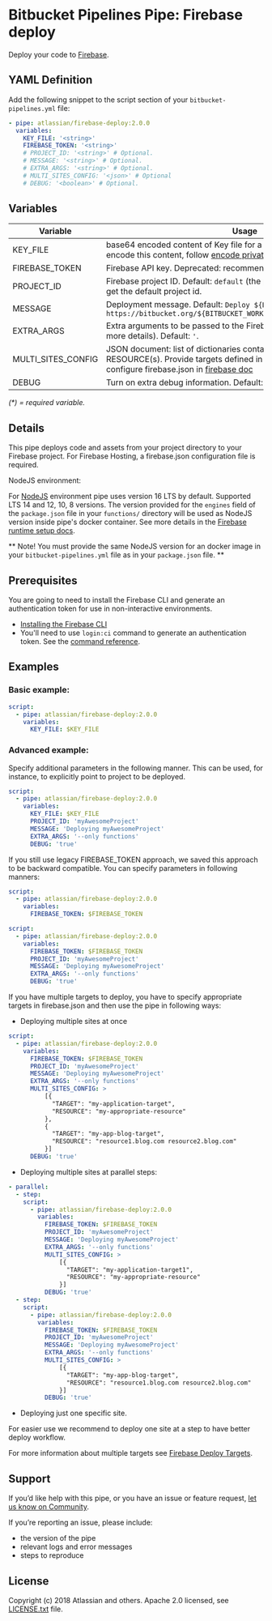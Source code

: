 # Bitbucket Pipelines Pipe: Firebase deploy

Deploy your code to [Firebase](https://firebase.google.com/).

## YAML Definition

Add the following snippet to the script section of your `bitbucket-pipelines.yml` file:

```yaml
- pipe: atlassian/firebase-deploy:2.0.0
  variables:
    KEY_FILE: '<string>'
    FIREBASE_TOKEN: '<string>'
    # PROJECT_ID: '<string>' # Optional.
    # MESSAGE: '<string>' # Optional.
    # EXTRA_ARGS: '<string>' # Optional.
    # MULTI_SITES_CONFIG: '<json>' # Optional
    # DEBUG: '<boolean>' # Optional.
```

## Variables

| Variable           | Usage                                                                                                                                                                                           |
|--------------------|-------------------------------------------------------------------------------------------------------------------------------------------------------------------------------------------------|
| KEY_FILE           | base64 encoded content of Key file for a [Google service account][Google service account]. To encode this content, follow [encode private key docs][encode private key docs].                   |
| FIREBASE_TOKEN     | Firebase API key. Deprecated: recommended to use KEY_FILE variable                                                                                                                              |
| PROJECT_ID         | Firebase project ID. Default: `default` (the pipe will use **.firebaserc** file to get the default project id.                                                                                  |
| MESSAGE            | Deployment message. Default: `Deploy ${BITBUCKET_COMMIT} from https://bitbucket.org/${BITBUCKET_WORKSPACE}/${BITBUCKET_REPO_SLUG}`                                                              |
| EXTRA_ARGS         | Extra arguments to be passed to the Firebase CLI (see Firebase docs for more details). Default: `'`.                                                                                            |
| MULTI_SITES_CONFIG | JSON document: list of dictionaries containing mapping TARGET to RESOURCE(s). Provide targets defined in your firebase.json. See how to configure firebase.json in [firebase doc][firebase doc] |
| DEBUG              | Turn on extra debug information. Default: `false`.                                                                                                                                              |

_(*) = required variable._

## Details
This pipe deploys code and assets from your project directory to your Firebase project. 
For Firebase Hosting, a firebase.json configuration file is required.

NodeJS environment:

For [NodeJS][NodeJS] environment pipe uses version 16 LTS by default. Supported LTS 14 and 12, 10, 8 versions.
The version provided for the `engines` field of the `package.json` file in your `functions/` directory will be used as NodeJS version inside pipe's docker container. See more details in the [Firebase runtime setup docs][Firebase runtime].


** Note! You must provide the same NodeJS version for an docker image in your `bitbucket-pipelines.yml` file as in your `package.json` file. **


## Prerequisites

You are going to need to install the Firebase CLI and generate an authentication token for use in non-interactive environments.

* [Installing the Firebase CLI][Installing the Firebase CLI]
* You'll need to use `login:ci` command to generate an authentication token. See the [command reference][command reference].

## Examples

### Basic example:

```yaml
script:
  - pipe: atlassian/firebase-deploy:2.0.0
    variables:
      KEY_FILE: $KEY_FILE
```

### Advanced example:

Specify additional parameters in the following manner. This can be used, for instance, to explicitly point to project to be deployed.

```yaml
script:
  - pipe: atlassian/firebase-deploy:2.0.0
    variables:
      KEY_FILE: $KEY_FILE
      PROJECT_ID: 'myAwesomeProject'
      MESSAGE: 'Deploying myAwesomeProject'
      EXTRA_ARGS: '--only functions'
      DEBUG: 'true'
```

If you still use legacy FIREBASE_TOKEN approach, we saved this approach to be backward compatible. You can specify parameters in following manners:

```yaml
script:
  - pipe: atlassian/firebase-deploy:2.0.0
    variables:
      FIREBASE_TOKEN: $FIREBASE_TOKEN
```


```yaml
script:
  - pipe: atlassian/firebase-deploy:2.0.0
    variables:
      FIREBASE_TOKEN: $FIREBASE_TOKEN
      PROJECT_ID: 'myAwesomeProject'
      MESSAGE: 'Deploying myAwesomeProject'
      EXTRA_ARGS: '--only functions'
      DEBUG: 'true'
```

If you have multiple targets to deploy, you have to specify appropriate targets in firebase.json and then use the pipe in following ways:

- Deploying multiple sites at once

```yaml
script:
  - pipe: atlassian/firebase-deploy:2.0.0
    variables:
      FIREBASE_TOKEN: $FIREBASE_TOKEN
      PROJECT_ID: 'myAwesomeProject'
      MESSAGE: 'Deploying myAwesomeProject'
      EXTRA_ARGS: '--only functions'
      MULTI_SITES_CONFIG: >
          [{
            "TARGET": "my-application-target",
            "RESOURCE": "my-appropriate-resource"
          },
          {
            "TARGET": "my-app-blog-target",
            "RESOURCE": "resource1.blog.com resource2.blog.com"
          }]
      DEBUG: 'true'
```

- Deploying multiple sites at parallel steps:

```yaml
- parallel:
  - step:
    script:
      - pipe: atlassian/firebase-deploy:2.0.0
        variables:
          FIREBASE_TOKEN: $FIREBASE_TOKEN
          PROJECT_ID: 'myAwesomeProject'
          MESSAGE: 'Deploying myAwesomeProject'
          EXTRA_ARGS: '--only functions'
          MULTI_SITES_CONFIG: >
              [{
                "TARGET": "my-application-target1",
                "RESOURCE": "my-appropriate-resource"
              }]
          DEBUG: 'true'
  - step:
    script:
      - pipe: atlassian/firebase-deploy:2.0.0
        variables:
          FIREBASE_TOKEN: $FIREBASE_TOKEN
          PROJECT_ID: 'myAwesomeProject'
          MESSAGE: 'Deploying myAwesomeProject'
          EXTRA_ARGS: '--only functions'
          MULTI_SITES_CONFIG: >
              [{
                "TARGET": "my-app-blog-target",
                "RESOURCE": "resource1.blog.com resource2.blog.com"
              }]
          DEBUG: 'true'
```

- Deploying just one specific site.
 
For easier use we recommend to deploy one site at a step to have better deploy workflow.

For more information about multiple targets see [Firebase Deploy Targets][Firebase Deploy Targets].

## Support
If you’d like help with this pipe, or you have an issue or feature request, [let us know on Community][community].

If you’re reporting an issue, please include:

- the version of the pipe
- relevant logs and error messages
- steps to reproduce


## License
Copyright (c) 2018 Atlassian and others.
Apache 2.0 licensed, see [LICENSE.txt](LICENSE.txt) file.


[community]: https://community.atlassian.com/t5/forums/postpage/board-id/bitbucket-questions?add-tags=bitbucket-pipelines,pipes,google,deployment,firebase
[Google service account]: https://cloud.google.com/iam/docs/creating-managing-service-account-keys
[encode private key docs]: https://support.atlassian.com/bitbucket-cloud/docs/variables-and-secrets/#Use-multiple-SSH-keys-in-your-pipeline
[firebase doc]: https://firebase.google.com/docs/cli/targets#configure_firebasejson_to_use_deploy_targets
[Installing the Firebase CLI]: https://firebase.google.com/docs/cli/#install_the_firebase_cli
[command reference]: https://firebase.google.com/docs/cli/#administrative_commands
[Firebase Deploy Targets]: https://firebase.google.com/docs/cli/targets
[NodeJS]: https://nodejs.org/en/about/releases/
[Firebase runtime]: https://firebase.google.com/docs/functions/manage-functions#set_runtime_options
